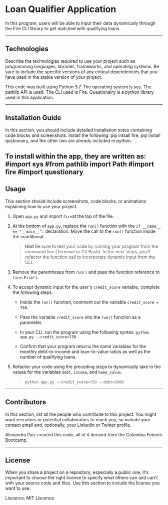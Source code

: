 # Loan Qualifier Application

In this program, users will be able to input their data dynamically through the Fire CLI library to get matched with qualifying loans.

---
## Technologies

Describe the technologies required to use your project such as programming languages, libraries, frameworks, and operating systems. Be sure to include the specific versions of any critical dependencies that you have used in the stable version of your project.

This code was built using Python 3.7. The operating system is sys. The pathlib API is used. The CLI used is Fire. Questionairy is a python library used in this application.

---

## Installation Guide

In this section, you should include detailed installation notes containing code blocks and screenshots.
Install the following: pip intsall fire, pip install qustionairy, and the other two are already included in python. 

To install within the app, they are written as:
#import sys
#from pathlib import Path
#import fire
#import questionary
---

## Usage

This section should include screenshots, code blocks, or animations explaining how to use your project.

1. Open `app.py` and import `fire`at the top of the file.

2. At the bottom of `app.py`, replace the `run()` function with the `if __name__ == "__main__":` declaration. Move the call to the `run()` function inside the conditional.

    > **Hint** Be sure to test your code by running your program from the command line (Terminal or Git Bash). In the next steps, you'll refactor the function call to incorporate dynamic input from the CLI.

3. Remove the parentheses from `run()` and pass the function reference to `fire.Fire()`.

4. To accept dynamic input for the user's `credit_score` variable, complete the following steps:

    * Inside the `run()` function, comment out the variable `credit_score = 750`.

    * Pass the variable `credit_score` into the `run()` function as a parameter.

    * In your CLI, run the program using the following syntax: `python app.py --credit_score=750`

    * Confirm that your program returns the same variables for the monthly debt-to-income and loan-to-value ratios as well as the number of qualifying loans.

5. Refactor your code using the preceding steps to dynamically take in the values for the variables `debt`, `income`, and `home_value`.
    > `python app.py --credit_score=750 --debt=5000`.

---

## Contributors

In this section, list all the people who contribute to this project. You might want recruiters or potential collaborators to reach you, so include your contact email and, optionally, your LinkedIn or Twitter profile.

Alexandra Paiz created this code, all of it derived from the Columbia Fintech Bootcamp.

---

## License

When you share a project on a repository, especially a public one, it's important to choose the right license to specify what others can and can't with your source code and files. Use this section to include the license you want to use.

Liscence: MIT Liscence